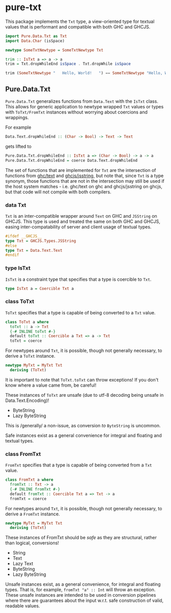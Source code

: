 # pure-txt

This package implements the `Txt` type, a view-oriented type for textual values that is performant and compatible with both GHC and GHCJS.

```haskell
import Pure.Data.Txt as Txt
import Data.Char (isSpace)

newtype SomeTxtNewtype = SomeTxtNewtype Txt

trim :: IsTxt a => a -> a
trim = Txt.dropWhileEnd isSpace . Txt.dropWhile isSpace

trim (SomeTxtNewtype "   Hello, World!   ") == SomeTxtNewtype "Hello, World!"
```

## Pure.Data.Txt

`Pure.Data.Txt` generalizes functions from `Data.Text` with the `IsTxt` class. This allows for generic application to newtype wrapped `Txt` values or types with `ToTxt/FromTxt` instances without worrying about coercions and wrappings.

For example

```haskell
Data.Text.dropWhileEnd :: (Char -> Bool) -> Text -> Text
```

gets lifted to

```haskell
Pure.Data.Txt.dropWhileEnd :: IsTxt a => (Char -> Bool) -> a -> a
Pure.Data.Txt.dropWhileEnd = coerce Data.Text.dropWhileEnd
```

The set of functions that are implemented for `Txt` are the intersection of functions from [ghc/text](http://hackage.haskell.org/package/text-1.2.4.0/docs/Data-Text.html) and [ghcjs/jsstring](https://github.com/ghcjs/ghcjs-base/blob/master/Data/JSString.hs), but note that, since `Txt` is a type synonym, those functions that are not in the intersection may still be used if the host system matches - i.e. ghc/text on ghc and ghcjs/jsstring on ghcjs, but that code will not compile with both compilers.

### data Txt

`Txt` is an inter-compatible wrapper around `Text` on GHC and `JSString` on GHCJS. This type is used and treated the same on both GHC and GHCJS, easing inter-compatability of server and client usage of textual types.

```haskell
#ifdef __GHCJS__
type Txt = GHCJS.Types.JSString
#else
type Txt = Data.Text.Text
#endif
```

### type IsTxt

`IsTxt` is a constraint type that specifies that a type is coercible to `Txt`.

```haskell
type IsTxt a = Coercible Txt a
```

### class ToTxt

`ToTxt` specifies that a type is capable of being converted to a `Txt` value.

```haskell
class ToTxt a where
  toTxt :: a -> Txt
  {-# INLINE toTxt #-}
  default toTxt :: Coercible a Txt => a -> Txt
  toTxt = coerce
```

For newtypes around `Txt`, it is possible, though not generally necessary, to derive a `ToTxt` instance.

```haskell
newtype MyTxt = MyTxt Txt
  deriving (ToTxt)
```

It is important to note that `ToTxt.toTxt` can throw exceptions! If you don't know where a value came from, be careful!

These instances of `ToTxt` are unsafe (due to utf-8 decoding being unsafe in Data.Text.Encoding)!

* ByteString
* Lazy ByteString

This is /generally/ a non-issue, as conversion *to* `ByteString` is uncommon.

Safe instances exist as a general convenience for integral and floating and textual types.

### class FromTxt

`FromTxt` specifies that a type is capable of being converted from a `Txt` value.

```haskell
class FromTxt a where
  fromTxt :: Txt -> a
  {-# INLINE fromTxt #-}
  default fromTxt :: Coercible Txt a => Txt -> a
  fromTxt = coerce
```

For newtypes around `Txt`, it is possible, though not generally necessary, to derive a `FromTxt` instance.

```haskell
newtype MyTxt = MyTxt Txt
  deriving (ToTxt)
```

These instances of FromTxt should be *safe* as they are structural, rather than logical, conversions!

* String
* Text
* Lazy Text
* ByteString
* Lazy ByteString

Unsafe instances exist, as a general convenience, for integral and floating types. That is, for example, `fromTxt "a" :: Int` will throw an exception. These unsafe instances are intended to be used in conversion pipelines where there are guarantees about the input w.r.t. safe construction of valid, readable values.

